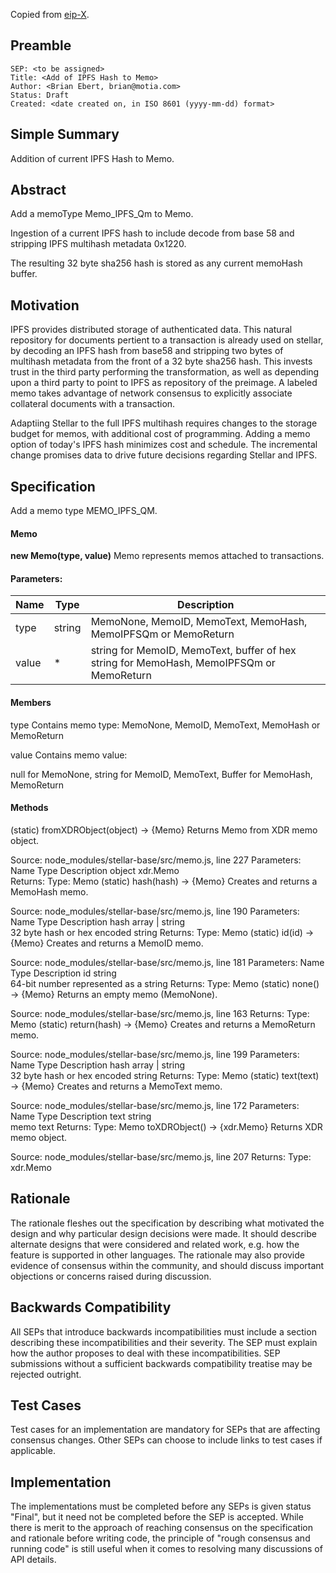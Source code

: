 Copied from [eip-X](https://github.com/ethereum/EIPs/blob/master/eip-X.md).

## Preamble

```
SEP: <to be assigned>
Title: <Add of IPFS Hash to Memo>
Author: <Brian Ebert, brian@motia.com>
Status: Draft
Created: <date created on, in ISO 8601 (yyyy-mm-dd) format>
```

## Simple Summary
Addition of current IPFS Hash to Memo.

## Abstract
Add a memoType Memo_IPFS_Qm to Memo.

Ingestion of a current IPFS hash to include decode from base 58 and stripping IPFS multihash metadata 0x1220.

The resulting 32 byte sha256 hash is stored as any current memoHash buffer.

## Motivation
IPFS provides distributed storage of authenticated data.  This natural repository for documents pertient to a transaction is already used on stellar, by decoding an IPFS hash from base58 and stripping two bytes of multihash metadata from the front of a 32 byte sha256 hash.  This invests trust in the third party performing the transformation, as well as depending upon a third party to point to IPFS as repository of the preimage. A labeled memo takes advantage of network consensus to explicitly associate collateral documents with a transaction.

Adaptiing Stellar to the full IPFS multihash requires changes to the storage budget for memos, with additional cost of programming. Adding a memo option of today's IPFS hash minimizes cost and schedule.  The incremental change promises data to drive future decisions regarding Stellar and IPFS.

## Specification
Add a memo type MEMO_IPFS_QM.

#### Memo
**new Memo(type, value)**
Memo represents memos attached to transactions.

#### Parameters:
Name	| Type  |	Description
----- | ----- | -----------
type	|string | MemoNone, MemoID, MemoText, MemoHash, MemoIPFSQm or MemoReturn
value |	*     | string for MemoID, MemoText, buffer of hex string for MemoHash, MemoIPFSQm or MemoReturn

#### Members

type
Contains memo type: MemoNone, MemoID, MemoText, MemoHash or MemoReturn


value
Contains memo value:

null for MemoNone,
string for MemoID, MemoText,
Buffer for MemoHash, MemoReturn

#### Methods

(static) fromXDRObject(object) → {Memo}
Returns Memo from XDR memo object.

Source:
node_modules/stellar-base/src/memo.js, line 227
Parameters:
Name	Type	Description
object	xdr.Memo	
Returns:
Type:  Memo
(static) hash(hash) → {Memo}
Creates and returns a MemoHash memo.

Source:
node_modules/stellar-base/src/memo.js, line 190
Parameters:
Name	Type	Description
hash	array | string	
32 byte hash or hex encoded string
Returns:
Type:  Memo
(static) id(id) → {Memo}
Creates and returns a MemoID memo.

Source:
node_modules/stellar-base/src/memo.js, line 181
Parameters:
Name	Type	Description
id	string	
64-bit number represented as a string
Returns:
Type:  Memo
(static) none() → {Memo}
Returns an empty memo (MemoNone).

Source:
node_modules/stellar-base/src/memo.js, line 163
Returns:
Type:  Memo
(static) return(hash) → {Memo}
Creates and returns a MemoReturn memo.

Source:
node_modules/stellar-base/src/memo.js, line 199
Parameters:
Name	Type	Description
hash	array | string	
32 byte hash or hex encoded string
Returns:
Type:  Memo
(static) text(text) → {Memo}
Creates and returns a MemoText memo.

Source:
node_modules/stellar-base/src/memo.js, line 172
Parameters:
Name	Type	Description
text	string	
memo text
Returns:
Type:  Memo
toXDRObject() → {xdr.Memo}
Returns XDR memo object.

Source:
node_modules/stellar-base/src/memo.js, line 207
Returns:
Type:  xdr.Memo

## Rationale
The rationale fleshes out the specification by describing what motivated the design and why particular design decisions were made. It should describe alternate designs that were considered and related work, e.g. how the feature is supported in other languages. The rationale may also provide evidence of consensus within the community, and should discuss important objections or concerns raised during discussion.

## Backwards Compatibility
All SEPs that introduce backwards incompatibilities must include a section describing these incompatibilities and their severity. The SEP must explain how the author proposes to deal with these incompatibilities. SEP submissions without a sufficient backwards compatibility treatise may be rejected outright.

## Test Cases
Test cases for an implementation are mandatory for SEPs that are affecting consensus changes. Other SEPs can choose to include links to test cases if applicable.

## Implementation
The implementations must be completed before any SEPs is given status "Final", but it need not be completed before the SEP is accepted. While there is merit to the approach of reaching consensus on the specification and rationale before writing code, the principle of "rough consensus and running code" is still useful when it comes to resolving many discussions of API details.
